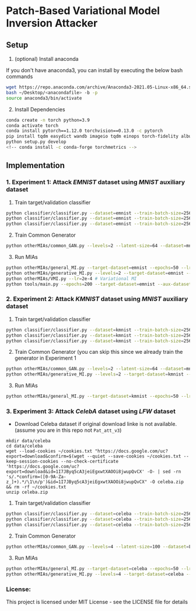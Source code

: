 # Patch-Based Variational Model Inversion Attacker

## Setup

1. (optional) Install anaconda

If you don't have anaconda3, you can install by executing the below bash commands
```bash
wget https://repo.anaconda.com/archive/Anaconda3-2021.05-Linux-x86_64.sh
bash ~/Desktop/<anacondafile> -b -p 
source anaconda3/bin/activate
```

2. Install Dependencies 
```bash
conda create -n torch python=3.9
conda activate torch
conda install pytorch==1.12.0 torchvision==0.13.0 -c pytorch
pip install tqdm easydict wandb imageio tqdm einops torch-fidelity albumentations sentence_transformers
python setup.py develop
<!-- conda install -c conda-forge torchmetrics -->
```

## Implementation

### 1. Experiment 1: Attack *EMNIST* dataset using *MNIST* auxiliary dataset

1. Train target/validation classifier 

```bash
python classifier/classifier.py --dataset=emnist --train-batch-size=256 --epochs=30
python classifier/classifier.py --dataset=emnist --train-batch-size=256 --epochs=30 --valid=True
python classifier/classifier.py --dataset=emnist --train-batch-size=256 --test=True
```
2. Train Common Generator

```bash
python otherMIAs/common_GAN.py --levels=2 --latent-size=64 --dataset=mnist --train-batch-size=256
```

3. Run MIAs

```bash
python otherMIAs/general_MI.py --target-dataset=emnist --epochs=50 --lr=3e-3 # General MI
python otherMIAs/generative_MI.py --levels=2 --target-dataset=emnist --aux-dataset=mnist --epochs=400 --lr=3e-2 --random-seed={x} # GenerativeMI
python otherMIAs/VMI.py --lr=2e-4 # Variational MI
python tools/main.py --epochs=200 --target-dataset=emnist --aux-dataset=HAN --train-batch-size=256 --patch-size=8 --patch-stride=4 --patch-padding=4 --n-gf=64 --level-g=2 --latent-size=64 --n-df=192 --lr=3e-3 --w-mr=3e-2 --w-attack=100.0 --latent-size=64 --target-class=1 --gan-labelsmooth=0.0
```

### 2. Experiment 2: Attack *KMNIST* dataset using *MNIST* auxiliary dataset

1. Train target/validation classifier

```bash
python classifier/classifier.py --dataset=kmnist --train-batch-size=256 --epochs=30
python classifier/classifier.py --dataset=kmnist --train-batch-size=256 --epochs=30 --valid=True
python classifier/classifier.py --dataset=kmnist --train-batch-size=256 --test=True
```
2. Train Common Generator (you can skip this since we already train the generator in Experiment 1

```bash
python otherMIAs/common_GAN.py --levels=2 --latent-size=64 --dataset=mnist --train-batch-size=256 # General MI
python otherMIAs/generative_MI.py --levels=2 --target-dataset=kmnist --aux-dataset=mnist --epochs=400 --lr=3e-2 --random-seed={x} # GenerativeMI
```

3. Run MIAs
```bash
python otherMIAs/general_MI.py --target-dataset=kmnist --epochs=50 --lr=3e-3  # General MI
``` 


### 3. Experiment 3: Attack *CelebA* dataset using *LFW* dataset
- Download Celeba dataset if original download linke is not available. (assume you are in this repo not `Pat_att_v3`)
```
mkdir data/celeba
cd data/celeba
wget --load-cookies ~/cookies.txt "https://docs.google.com/uc?export=download&confirm=$(wget --quiet --save-cookies ~/cookies.txt --keep-session-cookies --no-check-certificate 'https://docs.google.com/uc?export=download&id=1I7JByq5cA3jeiEgxwtXAOOi8jwupQvCX' -O- | sed -rn 's/.*confirm=([0-9A-Za-z_]+).*/\1\n/p')&id=1I7JByq5cA3jeiEgxwtXAOOi8jwupQvCX" -O celeba.zip && rm -rf ~/cookies.txt
unzip celeba.zip
```

1. Train target/validation classifier
```bash
python classifier/classifier.py --dataset=celeba --train-batch-size=256 --epochs=200 --lr=1e-1 
python classifier/classifier.py --dataset=celeba --train-batch-size=256 --epochs=200 --lr=1e-1 --val=True
python classifier/classifier.py --dataset=celeba --train-batch-size=256 --epochs=200 --lr=1e-1 --test=True
```
2. Train Common Generator 
```bash
python otherMIAs/common_GAN.py --levels=4 --latent-size=100 --dataset=LFW --train-batch-size=64 --epochs=200  
```

3. Run MIAs
```bash
python otherMIAs/general_MI.py --target-dataset=celeba --epochs=50 --lr=3e-3  # General MI
python otherMIAs/generative_MI.py --levels=4 --target-dataset=celeba --aux-dataset=LFW --epochs=400 --lr=3e-2 --latent-size=100 --random-seed={xx} # Generative MI
``` 

### License:
This project is licensed under MIT License - see the LICENSE file for details
